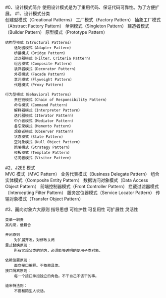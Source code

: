 #0、设计模式简介
    使用设计模式是为了重用代码、保证代码可靠性。为了方便扩展。
#1、设计模式分类    
    创建型模式（Creational Patterns）
        工厂模式（Factory Pattern）
        抽象工厂模式（Abstract Factory Pattern）
        单例模式（Singleton Pattern）
        建造者模式（Builder Pattern）
        原型模式（Prototype Pattern）
        
    结构型模式（Structural Patterns）
        适配器模式（Adapter Pattern）
        桥接模式（Bridge Pattern）
        过滤器模式（Filter、Criteria Pattern）
        组合模式（Composite Pattern）
        装饰器模式（Decorator Pattern）
        外观模式（Facade Pattern）
        享元模式（Flyweight Pattern）
        代理模式（Proxy Pattern)
        
    行为型模式（Behavioral Patterns）
        责任链模式（Chain of Responsibility Pattern）
        命令模式（Command Pattern）
        解释器模式（Interpreter Pattern）
        迭代器模式（Iterator Pattern）
        中介者模式（Mediator Pattern）
        备忘录模式（Memento Pattern）
        观察者模式（Observer Pattern）
        状态模式（State Pattern）
        空对象模式（Null Object Pattern）
        策略模式（Strategy Pattern）
        模板模式（Template Pattern）
        访问者模式（Visitor Pattern）
#2、J2EE 模式      
    MVC 模式（MVC Pattern）
    业务代表模式（Business Delegate Pattern）
    组合实体模式（Composite Entity Pattern）
    数据访问对象模式（Data Access Object Pattern）
    前端控制器模式（Front Controller Pattern）
    拦截过滤器模式（Intercepting Filter Pattern）
    服务定位器模式（Service Locator Pattern）
    传输对象模式（Transfer Object Pattern）
     
#3、面向对象六大原则
    指导思想
        可维护性
        可复用性
        可扩展性
        灵活性
    
    类单一职责
    高内聚，低耦合
    
    开闭原则
        对扩展开发，对修改关闭
    里式替换原则：
        所有实现父类的地方，必须能够透明的使用子类对象。
    
    依赖倒置原则：
        面向接口编程。不依赖具体。
    接口隔离原则：
        每一个接口承担独立的角色。不干自己不该干的事。
    
    迪米特法则：
        不要和陌生人说话。
    




